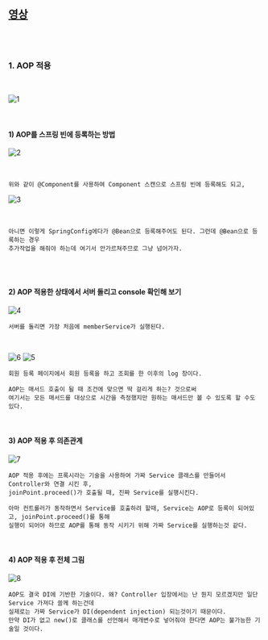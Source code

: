 [영상](https://www.inflearn.com/course/%EC%8A%A4%ED%94%84%EB%A7%81-%EC%9E%85%EB%AC%B8-%EC%8A%A4%ED%94%84%EB%A7%81%EB%B6%80%ED%8A%B8/lecture/49601?tab=curriculum)
-----------------------------------------------------------------------------

<br>
<br>

### 1. AOP 적용 

<br>

![1](https://github.com/butcher313/TIL/blob/master/image/0908/AOP/1.JPG)


<br>

#### 1) AOP를 스프링 빈에 등록하는 방법

![2](https://github.com/butcher313/TIL/blob/master/image/0908/AOP/2.JPG)

<br>

    위와 같이 @Component를 사용하여 Component 스캔으로 스프링 빈에 등록해도 되고, 
    
![3](https://github.com/butcher313/TIL/blob/master/image/0908/AOP/3.JPG)

<br>

    아니면 이렇게 SpringConfig에다가 @Bean으로 등록해주어도 된다. 그런데 @Bean으로 등록하는 경우 
    추가작업을 해줘야 하는데 여기서 안가르쳐주므로 그냥 넘어가자.
    
<br>
<br>

#### 2) AOP 적용한 상태에서 서버 돌리고 console 확인해 보기

![4](https://github.com/butcher313/TIL/blob/master/image/0908/AOP/4.JPG)

    서버를 돌리면 가장 처음에 memberService가 실행된다.
    
<br>

![6](https://github.com/butcher313/TIL/blob/master/image/0908/AOP/6.JPG)
![5](https://github.com/butcher313/TIL/blob/master/image/0908/AOP/5.JPG)

    회원 등록 페이지에서 회원 등록을 하고 조회를 한 이후의 log 창이다. 
    
    AOP는 매서드 호출이 될 때 조건에 맞으면 딱 걸리게 하는? 것으로써 
    여기서는 모든 매서드를 대상으로 시간을 측정했지만 원하는 매서드만 볼 수 있도록 할 수도 있다.
    
<br>

#### 3) AOP 적용 후 의존관계

![7](https://github.com/butcher313/TIL/blob/master/image/0908/AOP/7.JPG)

    AOP 적용 후에는 프록시라는 기술을 사용하여 가짜 Service 클래스를 만들어서 Controller와 연결 시킨 후,
    joinPoint.proceed()가 호출될 때, 진짜 Service를 실행시킨다. 
    
    아마 컨트롤러가 동작하면서 Service를 호출하려 할때, Service는 AOP로 등록이 되어있고, joinPoint.proceed()를 통해 
    실행이 되어야 하므로 AOP를 통해 동작 시키기 위해 가짜 Service를 실행하는것 같다. 
   
<br>
    
#### 4) AOP 적용 후 전체 그림

![8](https://github.com/butcher313/TIL/blob/master/image/0908/AOP/8.JPG)
    
    AOP도 결국 DI에 기반한 기술이다. 왜? Controller 입장에서는 난 뭔지 모르겠지만 일단 Service 가져다 쓸께 하는건데 
    실제로는 가짜 Service가 DI(dependent injection) 되는것이기 때문이다. 
    만약 DI가 없고 new()로 클래스를 선언해서 매개변수로 넣어줘야 한다면 AOP는 불가능한 기술일 것이다. 
